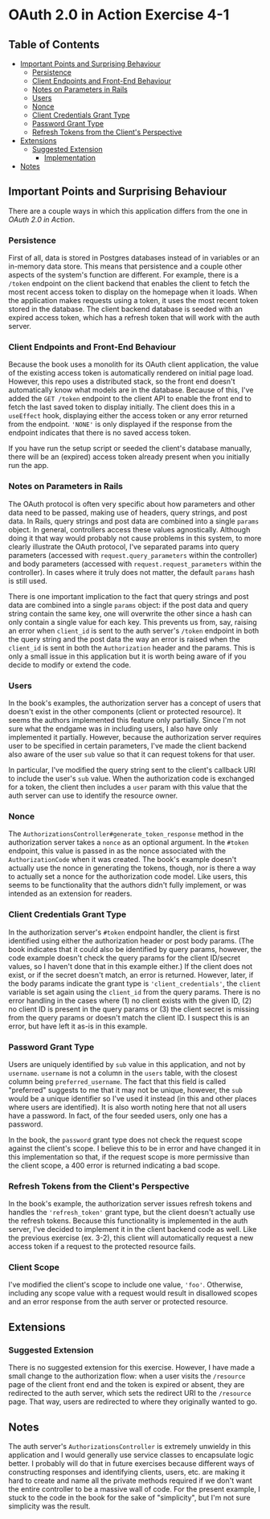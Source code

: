 # OAuth 2.0 in Action Exercise 4-1

## Table of Contents

* [Important Points and Surprising Behaviour](#important-points-and-surprising-behaviour)
  * [Persistence](#persistence)
  * [Client Endpoints and Front-End Behaviour](#client-endpoints-and-front-end-behaviour)
  * [Notes on Parameters in Rails](#notes-on-parameters-in-rails)
  * [Users](#users)
  * [Nonce](#nonce)
  * [Client Credentials Grant Type](#client-credentials-grant-type)
  * [Password Grant Type](#password-grant-type)
  * [Refresh Tokens from the Client's Perspective](#refresh-tokens-from-the-clients-perspective)
* [Extensions](#extensions)
  * [Suggested Extension](#suggested-extension)
    * [Implementation](#implementation)
* [Notes](#notes)

## Important Points and Surprising Behaviour

There are a couple ways in which this application differs from the one in _OAuth 2.0 in Action_.

### Persistence

First of all, data is stored in Postgres databases instead of in variables or an in-memory data store. This means that persistence and a couple other aspects of the system's function are different. For example, there is a `/token` endpoint on the client backend that enables the client to fetch the most recent access token to display on the homepage when it loads. When the application makes requests using a token, it uses the most recent token stored in the database. The client backend database is seeded with an expired access token, which has a refresh token that will work with the auth server.

### Client Endpoints and Front-End Behaviour

Because the book uses a monolith for its OAuth client application, the value of the existing access token is automatically rendered on initial page load. However, this repo uses a distributed stack, so the front end doesn't automatically know what models are in the database. Because of this, I've added the `GET /token` endpoint to the client API to enable the front end to fetch the last saved token to display initially. The client does this in a `useEffect` hook, displaying either the access token or any error returned from the endpoint. `'NONE'` is only displayed if the response from the endpoint indicates that there is no saved access token.

If you have run the setup script or seeded the client's database manually, there will be an (expired) access token already present when you initially run the app.

### Notes on Parameters in Rails

The OAuth protocol is often very specific about how parameters and other data need to be passed, making use of headers, query strings, and post data. In Rails, query strings and post data are combined into a single `params` object. In general, controllers access these values agnostically. Although doing it that way would probably not cause problems in this system, to more clearly illustrate the OAuth protocol, I've separated params into query parameters (accessed with `request.query_parameters` within the controller) and body parameters (accessed with `request.request_parameters` within the controller). In cases where it truly does not matter, the default `params` hash is still used.

There is one important implication to the fact that query strings and post data are combined into a single `params` object: if the post data and query string contain the same key, one will overwrite the other since a hash can only contain a single value for each key. This prevents us from, say, raising an error when `client_id` is sent to the auth server's `/token` endpoint in both the query string and the post data the way an error is raised when the `client_id` is sent in both the `Authorization` header and the params. This is only a small issue in this application but it is worth being aware of if you decide to modify or extend the code.

### Users

In the book's examples, the authorization server has a concept of users that doesn't exist in the other components (client or protected resource). It seems the authors implemented this feature only partially. Since I'm not sure what the endgame was in including users, I also have only implemented it partially. However, because the authorization server requires user to be specified in certain parameters, I've made the client backend also aware of the user `sub` value so that it can request tokens for that user.

In particular, I've modified the query string sent to the client's callback URI to include the user's `sub` value. When the authorization code is exchanged for a token, the client then includes a `user` param with this value that the auth server can use to identify the resource owner.

### Nonce

The `AuthorizationsController#generate_token_response` method in the authorization server takes a `nonce` as an optional argument. In the `#token` endpoint, this value is passed in as the nonce associated with the `AuthorizationCode` when it was created. The book's example doesn't actually use the nonce in generating the tokens, though, nor is there a way to actually set a nonce for the authorization code model. Like users, this seems to be functionality that the authors didn't fully implement, or was intended as an extension for readers.

### Client Credentials Grant Type

In the authorization server's `#token` endpoint handler, the client is first identified using either the authorization header or post body params. (The book indicates that it could also be identified by query params, however, the code example doesn't check the query params for the client ID/secret values, so I haven't done that in this example either.) If the client does not exist, or if the secret doesn't match, an error is returned. However, later, if the body params indicate the grant type is `'client_credentials'`, the `client` variable is set again using the `client_id` from the query params. There is no error handling in the cases where (1) no client exists with the given ID, (2) no client ID is present in the query params or (3) the client secret is missing from the query params or doesn't match the client ID. I suspect this is an error, but have left it as-is in this example.

### Password Grant Type

Users are uniquely identified by `sub` value in this application, and not by `username`. `username` is not a column in the `users` table, with the closest column being `preferred_username`. The fact that this field is called "preferred" suggests to me that it may not be unique, however, the `sub` would be a unique identifier so I've used it instead (in this and other places where users are identified). It is also worth noting here that not all users have a password. In fact, of the four seeded users, only one has a password.

In the book, the `password` grant type does not check the request scope against the client's scope. I believe this to be in error and have changed it in this implementation so that, if the request scope is more permissive than the client scope, a 400 error is returned indicating a bad scope.

### Refresh Tokens from the Client's Perspective

In the book's example, the authorization server issues refresh tokens and handles the `'refresh_token'` grant type, but the client doesn't actually use the refresh tokens. Because this functionality is implemented in the auth server, I've decided to implement it in the client backend code as well. Like the previous exercise (ex. 3-2), this client will automatically request a new access token if a request to the protected resource fails.

### Client Scope

I've modified the client's scope to include one value, `'foo'`. Otherwise, including any scope value with a request would result in disallowed scopes and an error response from the auth server or protected resource.

## Extensions

### Suggested Extension

There is no suggested extension for this exercise. However, I have made a small change to the authorization flow: when a user visits the `/resource` page of the client front end and the token is expired or absent, they are redirected to the auth server, which sets the redirect URI to the `/resource` page. That way, users are redirected to where they originally wanted to go.

## Notes

The auth server's `AuthorizationsController` is extremely unwieldy in this application and I would generally use service classes to encapsulate logic better. I probably will do that in future exercises because different ways of constructing responses and identifying clients, users, etc. are making it hard to create and name all the private methods required if we don't want the entire controller to be a massive wall of code. For the present example, I stuck to the code in the book for the sake of "simplicity", but I'm not sure simplicity was the result.